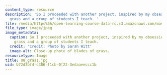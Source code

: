 ```yaml
---
content_type: resource
description: 'So I proceeded with another project, inspired by my obsession with fake
  grass and a group of students I teach. '
file: /media/https%3A/open-learning-course-data-rc.s3.amazonaws.com/mas-962-special-topics-new-textiles-spring-2010/b72d3bf4c386f1cb0f223edaaeeccc1b_08_grass.jpg
file_type: image/jpeg
image_metadata:
  caption: So I proceeded with another project, inspired by my obsession with fake
    grass and a group of students I teach.
  credit: 'Credit: Photo by Sarah Witt'
  image-alt: Close-up photo of blades of grass.
resourcetype: Image
title: 08_grass.jpg
uid: b72d3bf4-c386-f1cb-0f22-3edaaeeccc1b
---
```

